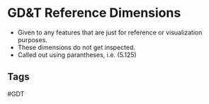 # GD&T Reference Dimensions

* Given to any features that are just for reference or visualization purposes.
* These dimensions do not get inspected.
* Called out using parantheses, i.e. (5.125)

## Tags
#GDT
